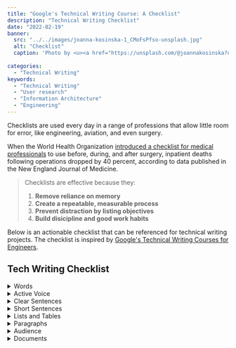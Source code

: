 ```yaml
---
title: "Google's Technical Writing Course: A Checklist"
description: "Technical Writing Checklist"
date: "2022-02-19"
banner:
  src: "../../images/joanna-kosinska-1_CMoFsPfso-unsplash.jpg"
  alt: "Checklist"
  caption: 'Photo by <u><a href="https://unsplash.com/@joannakosinska?utm_source=unsplash&utm_medium=referral&utm_content=creditCopyText">Joanna Kosinska</a></u>'
  
categories:
  - "Technical Writing"
keywords:
  - "Technical Writing"
  - "User research"
  - "Information Architecture"
  - "Engineering"
---
```

Checklists are used every day in a range of professions that allow little room for error, like  engineering, aviation, and even surgery. 


When the World Health Organization [introduced a checklist for medical professionals](https://www.npr.org/templates/story/story.php?storyId=122226184) to use before, during, and after surgery, inpatient deaths following operations dropped by 40 percent, according to data published in the New England Journal of Medicine.


>Checklists are effective because they:
>1. **Remove reliance on memory** 
>2. **Create a repeatable, measurable process** 
>3. **Prevent distraction by listing objectives**
>4. **Build disicipline and good work habits** 


Below is an actionable checklist that can be referenced for technical writing projects. The checklist is inspired by [Google's Technical Writing Courses for Engineers](https://developers.google.com/tech-writing/one). 


## Tech Writing Checklist

<details>
<summary>Words</summary>

- [ ] Define new or unfamiliar terms
- [ ] Use terms consistently


		Don't cycle between different words for the same thing
- [ ] Use acronyms properly


		Do define acronyms that appear many times
		Don’t define acronyms that would only be used a few times
		First use, spell out term and put acronym in parentheses
		Use only the acronym going forward


- [ ] Use pronouns clearly


		Introduce the noun before using a pronoun
		Place the pronoun close to the referring noun
		Make sure “it” and “they” have clear referring nouns
		Include a noun immediately after using “this” or “that”

</details>

<details>
<summary>Active Voice</summary>

- [ ] Use mostly active voice rather than passive voice

		Active voice = actor + verb + target
		Passive voice = target + verb + actor
</details>

<details>
<summary>Clear Sentences</summary>

- [ ] Choose strong verbs

		Avoid forms of be: is, are, am, was, were, etc.
		Avoid weak verbs like “occurs” and “happens”
- [ ] Reduce there is/there are

		Replace with a real subject and a real verb
- [ ] Minimize amorphous adjectives and adverbs

		Replace with objective/numerical information

</details>

<details>
<summary>Short Sentences</summary>

- [ ] Focus each sentence on a single idea

		Avoid forms of be: is, are, am, was, were, etc.
		Avoid weak verbs like “occurs” and “happens”

- [ ] Convert some long sentences to lists
- [ ] Reduce extra words that don't help the reader
- [ ] Reduce subordinate clauses

		These usually begin with which, that, because, since, etc.

</details>

<details>
<summary>Lists and Tables</summary>

- [ ] Use a bulleted list or a numbered list for ordered items

		Start numbered list items with imperative verbs
- [ ] Introduce each list and table

		Consider using the word "following" in the intro sentence
- [ ] Keep list items parallel

		List items agree in: grammar, category, caps, punctuation
- [ ] Create readable tables

		Label each column with header
		Keep cell text short (no more than two sentences)
		Keep info inside each column parallel

</details>

<details>
<summary>Paragraphs</summary>

- [ ] Write a focused opening sentence

		Establish the paragraph's central point
- [ ] Focus each paragraph on a single topic

		Each paragraph is an independent unit of logic
- [ ] Answer what, why, and how

		What are you telling your reader?
		Why is it important that the reader know this?
		How should the reader use this knowledge?
- [ ] Create readable tables

		Label each column with header
		Keep cell text short (no more than two sentences)
		Keep info inside each column parallel

</details>

<details>
<summary>Audience</summary>

- [ ] Define your audience

		Identify audience roles. Sample roles include:
			- software engineers
			- scientists
			- technical program managers
			- non-technical positions
- [ ] Determine what you audience needs to learn

		What are you telling your reader?
		Why is it important that the reader know this?
		How should the reader use this knowledge?

- [ ] Write for your audience

		Consider appropriate vocabulary, concepts, abbreviations, etc.
- [ ] Use simple words over complex words
- [ ] Keep writing culturally neutral
- [ ] Avoid idioms
</details>

<details>
<summary>Documents</summary>

- [ ] State your document's scope (and non-scope)

		Explain what your document covers and does not cover
- [ ] State your audience

		Specify any prerequisite knowledge or experience
- [ ] Summarize key points at the start

		Answer readers' essential questions
- [ ] Define your audience's needs

		Who is your target audience?
		What is your audience's goal?
		What do readers know before they read your document?
		What will readers know after they read your document?
- [ ] Organize the document to meet your audience's needs

		Create a logical outline

</details>
